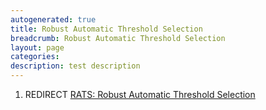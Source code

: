 ```yaml
---
autogenerated: true
title: Robust Automatic Threshold Selection
breadcrumb: Robust Automatic Threshold Selection
layout: page
categories: 
description: test description
---
```


1.  REDIRECT [RATS: Robust Automatic Threshold Selection](RATS__Robust_Automatic_Threshold_Selection "wikilink")
